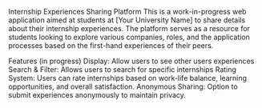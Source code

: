 Internship Experiences Sharing Platform
This is a work-in-progress web application aimed at students at [Your University Name] to share details about their internship experiences. The platform serves as a resource for students looking to explore various companies, roles, and the application processes based on the first-hand experiences of their peers.

Features (in progress)
Display: Allow users to see other users experiences
Search & Filter: Allows users to search for specific internships
Rating System: Users can rate internships based on work-life balance, learning opportunities, and overall satisfaction.
Anonymous Sharing: Option to submit experiences anonymously to maintain privacy.

